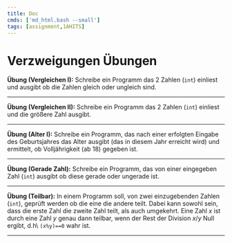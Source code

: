 ```yaml
---
title: Doc
cmds: ['md_html.bash --small']
tags: [assignment,1AHITS]
---
```


# Verzweigungen Übungen

**Übung (Vergleichen I):**
Schreibe ein Programm das 2 Zahlen (`int`) einliest und ausgibt ob die Zahlen gleich oder ungleich sind.

---

**Übung (Vergleichen II):**
Schreibe ein Programm das 2 Zahlen (`int`) einliest und die größere Zahl ausgibt.

---

**Übung (Alter I):**
Schreibe ein Programm, das nach einer erfolgten Eingabe des Geburtsjahres das Alter ausgibt (das in diesem Jahr erreicht wird) und ermittelt, ob Volljährigkeit (ab 18) gegeben ist. 

---



**Übung (Gerade Zahl):**
Schreibe ein Programm, das von einer eingegeben Zahl (`int`) ausgibt ob diese gerade oder ungerade ist. 

---

**Übung (Teilbar):**
In einem Programm soll, von zwei einzugebenden Zahlen (`int`), geprüft werden ob die eine die andere teilt. Dabei kann sowohl sein, dass die erste Zahl die zweite Zahl teilt, als auch umgekehrt.
Eine Zahl $x$ ist durch eine Zahl $y$ genau dann teilbar, wenn der Rest der Division $x/y$ Null ergibt, d.h\ `(x%y)==0` wahr ist.

---








